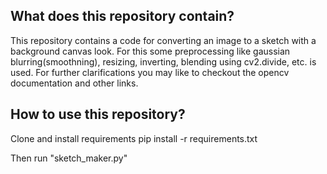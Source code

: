 ## What does this repository contain?
This repository contains a code for converting an image to a sketch with a background canvas look.
For this some preprocessing like gaussian blurring(smoothning), resizing, inverting, blending using cv2.divide, etc. is used. For further clarifications you may like to checkout the opencv documentation and other links.

## How to use this repository?
Clone and install requirements
	pip install -r requirements.txt

Then run "sketch_maker.py"


